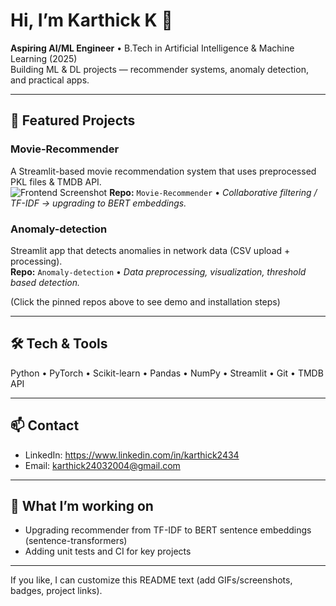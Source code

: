 # Hi, I’m Karthick K 👋
**Aspiring AI/ML Engineer** • B.Tech in Artificial Intelligence & Machine Learning (2025)  
Building ML & DL projects — recommender systems, anomaly detection, and practical apps.


---

## 🔭 Featured Projects
### Movie-Recommender
A Streamlit-based movie recommendation system that uses preprocessed PKL files & TMDB API.  
![Frontend Screenshot](frontend_screenshot.png)
**Repo:** `Movie-Recommender` • *Collaborative filtering / TF-IDF → upgrading to BERT embeddings.*

### Anomaly-detection
Streamlit app that detects anomalies in network data (CSV upload + processing).  
**Repo:** `Anomaly-detection` • *Data preprocessing, visualization, threshold based detection.*

(Click the pinned repos above to see demo and installation steps)

---

## 🛠️ Tech & Tools
Python • PyTorch • Scikit-learn • Pandas • NumPy • Streamlit • Git  • TMDB API

---

## 📫 Contact
- LinkedIn: https://www.linkedin.com/in/karthick2434  
- Email: karthick24032004@gmail.com

---

## 🔁 What I’m working on
- Upgrading recommender from TF-IDF to BERT sentence embeddings (sentence-transformers)
- Adding unit tests and CI for key projects

---

If you like, I can customize this README text (add GIFs/screenshots, badges, project links).
